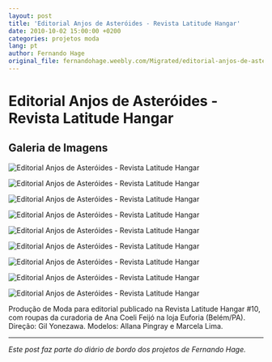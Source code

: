 ```yaml
---
layout: post
title: 'Editorial Anjos de Asteróides - Revista Latitude Hangar'
date: 2010-10-02 15:00:00 +0200
categories: projetos moda
lang: pt
author: Fernando Hage
original_file: fernandohage.weebly.com/Migrated/editorial-anjos-de-asteroides.html
---
```


# Editorial Anjos de Asteróides - Revista Latitude Hangar

## Galeria de Imagens

![Editorial Anjos de Asteróides - Revista Latitude Hangar](/assets/images/editorial-anjos-de-asteroides-revista-latitude-hangar-01.jpg)

![Editorial Anjos de Asteróides - Revista Latitude Hangar](/assets/images/editorial-anjos-de-asteroides-revista-latitude-hangar-02.jpg)

![Editorial Anjos de Asteróides - Revista Latitude Hangar](/assets/images/editorial-anjos-de-asteroides-revista-latitude-hangar-03.jpg)

![Editorial Anjos de Asteróides - Revista Latitude Hangar](/assets/images/editorial-anjos-de-asteroides-revista-latitude-hangar-04.jpg)

![Editorial Anjos de Asteróides - Revista Latitude Hangar](/assets/images/editorial-anjos-de-asteroides-revista-latitude-hangar-05.jpg)

![Editorial Anjos de Asteróides - Revista Latitude Hangar](/assets/images/editorial-anjos-de-asteroides-revista-latitude-hangar-06.jpg)

![Editorial Anjos de Asteróides - Revista Latitude Hangar](/assets/images/editorial-anjos-de-asteroides-revista-latitude-hangar-07.jpg)

![Editorial Anjos de Asteróides - Revista Latitude Hangar](/assets/images/editorial-anjos-de-asteroides-revista-latitude-hangar-08.jpg)

![Editorial Anjos de Asteróides - Revista Latitude Hangar](/assets/images/editorial-anjos-de-asteroides-revista-latitude-hangar-09.jpg)

Produção de Moda para editorial publicado na Revista Latitude Hangar #10, com roupas da curadoria de Ana Coeli Feijó na loja Euforia (Belém/PA). Direção: Gil Yonezawa. Modelos: Allana Pingray e Marcela Lima.

---

*Este post faz parte do diário de bordo dos projetos de Fernando Hage.*